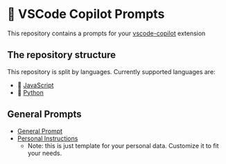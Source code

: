 # 🤖 VSCode Copilot Prompts

This repository contains a prompts for your [vscode-copilot](https://code.visualstudio.com/docs/copilot/overview) extension

## The repository structure

This repository is split by languages. Currently supported languages are:

- 📜 [JavaScript](./javascript)
- 🐍 [Python](./python)

## General Prompts

- [General Prompt](./general-instructions.md)
- [Personal Instructions](./personal-instructions.md)
  - Note: this is just template for your personal data. Customize it to fit your needs.
